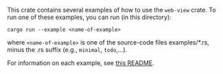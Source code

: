 This crate contains several examples of how to use the `web-view` crate.
To run one of these examples, you can run (in this directory):

```plain
cargo run --example <name-of-example>
```

where `<name-of-example>` is one of the source-code files examples/*.rs,
minus the .rs suffix (e.g., `minimal`, `todo`,...).

For information on each example, see [this README](examples/README.md).
